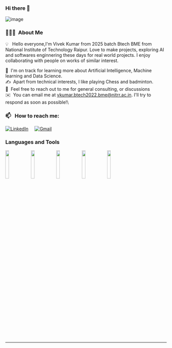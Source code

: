 ### Hi there 👋
<p align="center">

![image](https://raw.githubusercontent.com/NITRR-Vivek/NITRR-Vivek/.github/images/study.jpeg)

</p>

### 👨🏻‍💻 &nbsp;About Me

💡 &nbsp; Hello everyone,I'm Vivek Kumar from 2025 batch Btech BME from National Institute of Technology Raipur. Love to make projects, exploring AI and softwares enginnering these days for real world projects. I enjoy collaborating with people on works of similar interest. 

🌱 &nbsp;I'm on track for learning more about Artificial Intelligence, Machine learning and Data Science.\
✍️ &nbsp;Apart from technical interests, I like playing Chess and badminton.\
💬 &nbsp;Feel free to reach out to me for general consulting, or discussions \
✉️ &nbsp;You can email me at vkumar.btech2022.bme@nitrr.ac.in. I'll try to respond as soon as possible!\

### 📫 &nbsp; How to reach me:

<a href="https://www.linkedin.com/in/vivek-kumar-nayak/"><img alt="LinkedIn" src="https://img.shields.io/badge/linkedin%20-%230077B5.svg?&style=flat&logo=linkedin&logoColor=white"/></a> &nbsp;
</a> &nbsp;
<a href="mailto:vkumar.btech2022.bme@nitrr.ac.in"><img alt="Gmail" src="https://img.shields.io/badge/Gmail-D14836?style=flat&logo=gmail&logoColor=white" /></a> &nbsp;

### Languages and Tools

<p>
 
  <code><img width="15%" src="https://www.vectorlogo.zone/logos/python/python-ar21.svg"></code>
  <code><img width="15%" src="https://www.vectorlogo.zone/logos/java/java-ar21.svg"></code>
  <code><img width="15%" src="https://www.vectorlogo.zone/logos/kaggle/kaggle-ar21.svg"></code>
  <code><img width="15%" src="https://www.vectorlogo.zone/logos/jupyter/jupyter-ar21.svg"></code>
  <code><img width="15%" src="https://www.vectorlogo.zone/logos/mysql/mysql-ar21.svg"></code>

 -----
  
</p>
